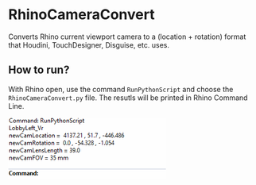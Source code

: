 # RhinoCameraConvert
Converts Rhino current viewport camera to a (location + rotation) format that Houdini, TouchDesigner, Disguise, etc. uses.

## How to run?
With Rhino open, use the command `RunPythonScript` and choose the `RhinoCameraConvert.py` file. The resutls will be printed in Rhino Command Line.

![Screenshot](RhinoCameraConvert.png)
